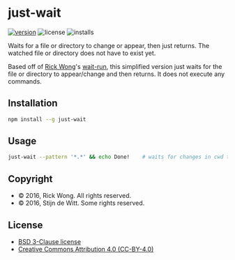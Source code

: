 # just-wait

[![version](https://img.shields.io/npm/v/just-wait.svg)](https://npmjs.org/package/just-wait) ![license](https://img.shields.io/npm/l/just-wait.svg) ![installs](https://img.shields.io/npm/dt/just-wait.svg)

Waits for a file or directory to change or appear, then just returns. The watched file or directory does not have to exist yet.

Based off of [Rick Wong](https://github.com/RickWong)'s [wait-run](https://www.npmjs.com/package/wait-run),
this simplified version just waits for the file or directory to appear/change and then returns. It does not
execute any commands.

## Installation

```bash
npm install --g just-wait
```

## Usage

```bash
just-wait --pattern '*.*' && echo Done!    # waits for changes in cwd then proceeds with echo.
```

## Copyright 
* © 2016, Rick Wong. All rights reserved.
* © 2016, Stijn de Witt. Some rights reserved.

## License
* [BSD 3-Clause license](https://opensource.org/licenses/BSD-3-Clause)
* [Creative Commons Attribution 4.0 (CC-BY-4.0)](https://creativecommons.org/licenses/by/4.0/)
